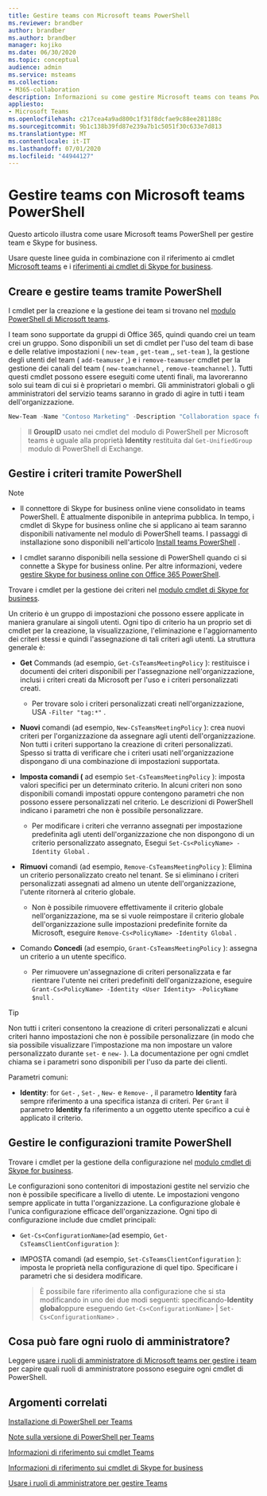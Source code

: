 ```yaml
---
title: Gestire teams con Microsoft teams PowerShell
ms.reviewer: brandber
author: brandber
ms.author: brandber
manager: kojiko
ms.date: 06/30/2020
ms.topic: conceptual
audience: admin
ms.service: msteams
ms.collection:
- M365-collaboration
description: Informazioni su come gestire Microsoft teams con teams PowerShell.
appliesto:
- Microsoft Teams
ms.openlocfilehash: c217cea4a9ad800c1f31f8dcfae9c88ee281188c
ms.sourcegitcommit: 9b1c138b39fd87e239a7b1c5051f30c633e7d813
ms.translationtype: MT
ms.contentlocale: it-IT
ms.lasthandoff: 07/01/2020
ms.locfileid: "44944127"
---
```

# <a name="manage-teams-with-microsoft-teams-powershell"></a>Gestire teams con Microsoft teams PowerShell

Questo articolo illustra come usare Microsoft teams PowerShell per gestire team e Skype for business. 

Usare queste linee guida in combinazione con il riferimento ai cmdlet [Microsoft teams](https://docs.microsoft.com/powershell/teams/?view=teams-ps) e i [riferimenti ai cmdlet di Skype for business](https://docs.microsoft.com/powershell/skype/intro?view=skype-ps).

## <a name="create-and-manage-teams-using-powershell"></a>Creare e gestire teams tramite PowerShell

I cmdlet per la creazione e la gestione dei team si trovano nel [modulo PowerShell di Microsoft teams](https://www.powershellgallery.com/packages/MicrosoftTeams/).

I team sono supportate da gruppi di Office 365, quindi quando crei un team crei un gruppo. Sono disponibili un set di cmdlet per l'uso del team di base e delle relative impostazioni ( ``new-team`` , ``get-team`` ,, ``set-team`` ), la gestione degli utenti del team ( ``add-teamuser`` ,) e i ``remove-teamuser`` cmdlet per la gestione dei canali del team ( ``new-teamchannel`` , ``remove-teamchannel`` ). Tutti questi cmdlet possono essere eseguiti come utenti finali, ma lavoreranno solo sui team di cui si è proprietari o membri. Gli amministratori globali o gli amministratori del servizio teams saranno in grado di agire in tutti i team dell'organizzazione.

```powershell
New-Team -Name "Contoso Marketing" -Description "Collaboration space for Contoso's Marketing department
```

> Il **GroupID** usato nei cmdlet del modulo di PowerShell per Microsoft teams è uguale alla proprietà **Identity** restituita dal ``Get-UnifiedGroup`` modulo di PowerShell di Exchange.

## <a name="manage-policies-via-powershell"></a>Gestire i criteri tramite PowerShell

> [!NOTE]
> - Il connettore di Skype for business online viene consolidato in teams PowerShell. È attualmente disponibile in anteprima pubblica. In tempo, i cmdlet di Skype for business online che si applicano ai team saranno disponibili nativamente nel modulo di PowerShell teams. I passaggi di installazione sono disponibili nell'articolo [Install teams PowerShell](teams-powershell-install.md) .
>
> - I cmdlet saranno disponibili nella sessione di PowerShell quando ci si connette a Skype for business online. Per altre informazioni, vedere [gestire Skype for business online con Office 365 PowerShell](https://docs.microsoft.com/office365/enterprise/powershell/manage-skype-for-business-online-with-office-365-powershell).

Trovare i cmdlet per la gestione dei criteri nel [modulo cmdlet di Skype for business](https://www.microsoft.com/download/details.aspx?id=39366).

Un criterio è un gruppo di impostazioni che possono essere applicate in maniera granulare ai singoli utenti. Ogni tipo di criterio ha un proprio set di cmdlet per la creazione, la visualizzazione, l'eliminazione e l'aggiornamento dei criteri stessi e quindi l'assegnazione di tali criteri agli utenti. La struttura generale è:

- **Get** Commands (ad esempio, ``Get-CsTeamsMeetingPolicy`` ): restituisce i documenti dei criteri disponibili per l'assegnazione nell'organizzazione, inclusi i criteri creati da Microsoft per l'uso e i criteri personalizzati creati.
   - Per trovare solo i criteri personalizzati creati nell'organizzazione, USA ``-Filter "tag:*"`` .

- **Nuovi** comandi (ad esempio, ``New-CsTeamsMeetingPolicy`` ): crea nuovi criteri per l'organizzazione da assegnare agli utenti dell'organizzazione. Non tutti i criteri supportano la creazione di criteri personalizzati. Spesso si tratta di verificare che i criteri usati nell'organizzazione dispongano di una combinazione di impostazioni supportata.

- **Imposta comandi (** ad esempio ``Set-CsTeamsMeetingPolicy`` ): imposta valori specifici per un determinato criterio. In alcuni criteri non sono disponibili comandi impostati oppure contengono parametri che non possono essere personalizzati nel criterio. Le descrizioni di PowerShell indicano i parametri che non è possibile personalizzare. 
   - Per modificare i criteri che verranno assegnati per impostazione predefinita agli utenti dell'organizzazione che non dispongono di un criterio personalizzato assegnato, Esegui ``Set-Cs<PolicyName> -Identity Global`` .

- **Rimuovi** comandi (ad esempio, ``Remove-CsTeamsMeetingPolicy`` ): Elimina un criterio personalizzato creato nel tenant. Se si eliminano i criteri personalizzati assegnati ad almeno un utente dell'organizzazione, l'utente ritornerà al criterio globale.
   - Non è possibile rimuovere effettivamente il criterio globale nell'organizzazione, ma se si vuole reimpostare il criterio globale dell'organizzazione sulle impostazioni predefinite fornite da Microsoft, eseguire ``Remove-Cs<PolicyName> -Identity Global`` .

- Comando **Concedi** (ad esempio, ``Grant-CsTeamsMeetingPolicy`` ): assegna un criterio a un utente specifico.
   - Per rimuovere un'assegnazione di criteri personalizzata e far rientrare l'utente nei criteri predefiniti dell'organizzazione, eseguire ``Grant-Cs<PolicyName> -Identity <User Identity> -PolicyName $null`` .

> [!TIP]
> Non tutti i criteri consentono la creazione di criteri personalizzati e alcuni criteri hanno impostazioni che non è possibile personalizzare (in modo che sia possibile visualizzare l'impostazione ma non impostare un valore personalizzato durante ``set-`` e ``new-`` ). La documentazione per ogni cmdlet chiama se i parametri sono disponibili per l'uso da parte dei clienti.

Parametri comuni:

- **Identity**: for ``Get-`` , ``Set-`` , ``New-`` e ``Remove-`` , il parametro **Identity** farà sempre riferimento a una specifica istanza di criteri. Per ``Grant`` il parametro **Identity** fa riferimento a un oggetto utente specifico a cui è applicato il criterio.

## <a name="manage-configurations-via-powershell"></a>Gestire le configurazioni tramite PowerShell

Trovare i cmdlet per la gestione della configurazione nel [modulo cmdlet di Skype for business](https://www.microsoft.com/en-us/download/details.aspx?id=39366).

Le configurazioni sono contenitori di impostazioni gestite nel servizio che non è possibile specificare a livello di utente. Le impostazioni vengono sempre applicate in tutta l'organizzazione. La configurazione globale è l'unica configurazione efficace dell'organizzazione. Ogni tipo di configurazione include due cmdlet principali:

- ``Get-Cs<ConfigurationName>``(ad esempio, ``Get-CsTeamsClientConfiguration`` ):

- IMPOSTA comandi (ad esempio, ``Set-CsTeamsClientConfiguration`` ): imposta le proprietà nella configurazione di quel tipo. Specificare i parametri che si desidera modificare.
   > È possibile fare riferimento alla configurazione che si sta modificando in uno dei due modi seguenti: specificando-**Identity global**oppure eseguendo ``Get-Cs<ConfigurationName>``  |  ``Set-Cs<ConfigurationName>`` .

## <a name="what-can-each-admin-role-do"></a>Cosa può fare ogni ruolo di amministratore?

Leggere [usare i ruoli di amministratore di Microsoft teams per gestire i team](using-admin-roles.md) per capire quali ruoli di amministratore possono eseguire ogni cmdlet di PowerShell.

## <a name="related-topics"></a>Argomenti correlati

[Installazione di PowerShell per Teams](teams-powershell-install.md)

[Note sulla versione di PowerShell per Teams](teams-powershell-release-notes.md)

[Informazioni di riferimento sui cmdlet Teams](https://docs.microsoft.com/powershell/teams/?view=teams-ps)

[Informazioni di riferimento sui cmdlet di Skype for business](https://docs.microsoft.com/powershell/skype/intro?view=skype-ps)

[Usare i ruoli di amministratore per gestire Teams](using-admin-roles.md)